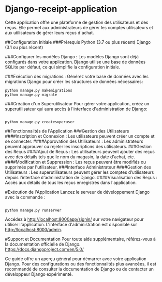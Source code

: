 # Django-receipt-application
 Cette application offre une plateforme de gestion des utilisateurs et des reçus. Elle permet aux administrateurs de gérer les comptes utilisateurs et aux utilisateurs de gérer leurs reçus d'achat.

 ##Configuration Initiale
 ###Prérequis
Python (3.7 ou plus récent)
Django (3.1 ou plus récent)

###Configurer les modèles Django :
Les modèles Django sont déjà configurés dans votre application. Django utilise une base de données SQLite par défaut, ce qui simplifie la configuration initiale.

###Exécution des migrations :
Générez votre base de données avec les migrations Django pour créer les structures de données nécessaires:
```shell
python manage.py makemigrations
python manage.py migrate
```
###Création d'un Superutilisateur
Pour gérer votre application, créez un superutilisateur qui aura accès à l'interface d'administration de Django:
```shell

python manage.py createsuperuser
```
##Fonctionnalités de l'Application
###Gestion des Utilisateurs
####Inscription et Connexion : 
Les utilisateurs peuvent créer un compte et se connecter.
####Approvation des Utilisateurs : 
Les administrateurs peuvent approuver ou rejeter les inscriptions des utilisateurs.
###Gestion des Reçus
####Ajout de Reçus : 
Les utilisateurs peuvent ajouter des reçus avec des détails tels que le nom du magasin, la date d'achat, etc.
####Modification et Suppression :
Les reçus peuvent être modifiés ou supprimés par l'utilisateur.
###Interface Administrateur
####Gestion des Utilisateurs : 
Les superutilisateurs peuvent gérer les comptes d'utilisateurs depuis l'interface d'administration de Django.
####Visualisation des Reçus : 
Accès aux détails de tous les reçus enregistrés dans l'application.

#Exécution de l'Application
Lancez le serveur de développement Django avec la commande :
```shell

python manage.py runserver
```

Accédez à <http://localhost:8000app/signin/> sur votre navigateur pour utiliser l'application. L'interface d'administration est disponible sur <http://localhost:8000/admin>. 

#Support et Documentation
Pour toute aide supplémentaire, référez-vous à la documentation officielle de Django.  <https://docs.djangoproject.com/en/5.0/>

Ce guide offre un aperçu général pour démarrer avec votre application Django. Pour des configurations ou des fonctionnalités plus avancées, il est recommandé de consulter la documentation de Django ou de contacter un développeur Django expérimenté.






